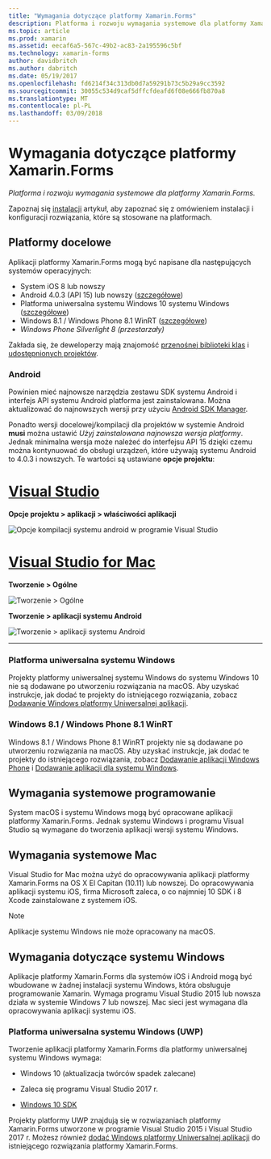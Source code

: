 ```yaml
---
title: "Wymagania dotyczące platformy Xamarin.Forms"
description: Platforma i rozwoju wymagania systemowe dla platformy Xamarin.Forms.
ms.topic: article
ms.prod: xamarin
ms.assetid: eecaf6a5-567c-49b2-ac83-2a195596c5bf
ms.technology: xamarin-forms
author: davidbritch
ms.author: dabritch
ms.date: 05/19/2017
ms.openlocfilehash: fd6214f34c313db0d7a59291b73c5b29a9cc3592
ms.sourcegitcommit: 30055c534d9caf5dffcfdeafd6f08e666fb870a8
ms.translationtype: MT
ms.contentlocale: pl-PL
ms.lasthandoff: 03/09/2018
---
```

# <a name="xamarinforms-requirements"></a>Wymagania dotyczące platformy Xamarin.Forms

_Platforma i rozwoju wymagania systemowe dla platformy Xamarin.Forms._

Zapoznaj się [instalacji](~/cross-platform/get-started/installation/index.md) artykuł, aby zapoznać się z omówieniem instalacji i konfiguracji rozwiązania, które są stosowane na platformach.

## <a name="target-platforms"></a>Platformy docelowe

Aplikacji platformy Xamarin.Forms mogą być napisane dla następujących systemów operacyjnych:

-  System iOS 8 lub nowszy
-  Android 4.0.3 (API 15) lub nowszy ([szczegółowe](#android))
-  Platforma uniwersalna systemu Windows 10 systemu Windows ([szczegółowe](#windows10))
-  Windows 8.1 / Windows Phone 8.1 WinRT ([szczegółowe](#windows))
-  *Windows Phone Silverlight 8 (przestarzały)*

Zakłada się, że deweloperzy mają znajomość [przenośnej biblioteki klas](~/cross-platform/app-fundamentals/pcl.md) i [udostępnionych projektów](~/cross-platform/app-fundamentals/shared-projects.md).

<a name="android" />

### <a name="android"></a>Android

Powinien mieć najnowsze narzędzia zestawu SDK systemu Android i interfejs API systemu Android platforma jest zainstalowana. Można aktualizować do najnowszych wersji przy użyciu [Android SDK Manager](~/android/get-started/installation/android-sdk.md).

Ponadto wersji docelowej/kompilacji dla projektów w systemie Android **musi** można ustawić *Użyj zainstalowana najnowsza wersja platformy*. Jednak minimalna wersja może należeć do interfejsu API 15 dzięki czemu można kontynuować do obsługi urządzeń, które używają systemu Android to 4.0.3 i nowszych. Te wartości są ustawiane **opcje projektu**:

# <a name="visual-studiotabvswin"></a>[Visual Studio](#tab/vswin)

**Opcje projektu > aplikacji > właściwości aplikacji**

![](installation-images/options-android-vs-sml.png "Opcje kompilacji systemu android w programie Visual Studio")

# <a name="visual-studio-for-mactabvsmac"></a>[Visual Studio for Mac](#tab/vsmac)

**Tworzenie > Ogólne**

![](installation-images/options-general-sml.png "Tworzenie > Ogólne")

**Tworzenie > aplikacji systemu Android**

![](installation-images/options-android-sml.png "Tworzenie > aplikacji systemu Android")

-----


<a name="windows10" />

### <a name="universal-windows-platform"></a>Platforma uniwersalna systemu Windows

Projekty platformy uniwersalnej systemu Windows do systemu Windows 10 nie są dodawane po utworzeniu rozwiązania na macOS. Aby uzyskać instrukcje, jak dodać te projekty do istniejącego rozwiązania, zobacz [Dodawanie Windows platformy Uniwersalnej aplikacji](~/xamarin-forms/platform/windows/installation/universal.md).


<a name="windows" />

### <a name="windows-81--windows-phone-81-winrt"></a>Windows 8.1 / Windows Phone 8.1 WinRT

Windows 8.1 / Windows Phone 8.1 WinRT projekty nie są dodawane po utworzeniu rozwiązania na macOS. Aby uzyskać instrukcje, jak dodać te projekty do istniejącego rozwiązania, zobacz [Dodawanie aplikacji Windows Phone](~/xamarin-forms/platform/windows/installation/phone.md) i [Dodawanie aplikacji dla systemu Windows](~/xamarin-forms/platform/windows/installation/tablet.md).


## <a name="development-system-requirements"></a>Wymagania systemowe programowanie

System macOS i systemu Windows mogą być opracowane aplikacji platformy Xamarin.Forms. Jednak systemu Windows i programu Visual Studio są wymagane do tworzenia aplikacji wersji systemu Windows.

## <a name="mac-system-requirements"></a>Wymagania systemowe Mac

Visual Studio for Mac można użyć do opracowywania aplikacji platformy Xamarin.Forms na OS X El Capitan (10.11) lub nowszej. Do opracowywania aplikacji systemu iOS, firma Microsoft zaleca, o co najmniej 10 SDK i 8 Xcode zainstalowane z systemem iOS.

> [!NOTE]
>  Aplikacje systemu Windows nie może opracowany na macOS.

## <a name="windows-system-requirements"></a>Wymagania dotyczące systemu Windows

Aplikacje platformy Xamarin.Forms dla systemów iOS i Android mogą być wbudowane w żadnej instalacji systemu Windows, która obsługuje programowanie Xamarin. Wymaga programu Visual Studio 2015 lub nowsza działa w systemie Windows 7 lub nowszej. Mac sieci jest wymagana dla opracowywania aplikacji systemu iOS.

### <a name="universal-windows-platform-uwp"></a>Platforma uniwersalna systemu Windows (UWP)

Tworzenie aplikacji platformy Xamarin.Forms dla platformy uniwersalnej systemu Windows wymaga:

* Windows 10 (aktualizacja twórców spadek zalecane)

* Zaleca się programu Visual Studio 2017 r.

* [Windows 10 SDK](https://dev.windows.com/downloads/windows-10-sdk)

Projekty platformy UWP znajdują się w rozwiązaniach platformy Xamarin.Forms utworzone w programie Visual Studio 2015 i Visual Studio 2017 r.
Możesz również [dodać Windows platformy Uniwersalnej aplikacji](~/xamarin-forms/platform/windows/installation/universal.md) do istniejącego rozwiązania platformy Xamarin.Forms.

